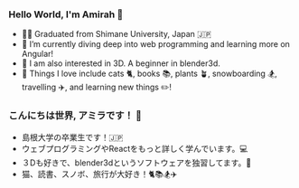 ### Hello World, I'm Amirah 👋

- 👩‍🎓 Graduated from Shimane University, Japan 🇯🇵
- 📱 I’m currently diving deep into web programming and learning more on Angular!
- 🍩 I am also interested in 3D. A beginner in blender3d.
- 🤍 Things I love include cats 🐈, books 📚, plants 🪴, snowboarding 🏂, travelling ✈️, and learning new things ✏️!

### こんにちは世界, アミラです！ 👋 

- 島根大学の卒業生です！🇯🇵
- ウェブプログラミングやReactをもっと詳しく学んでいます。💻
- ３Dも好きで、blender3dというソフトウェアを独習してます。🍩
- 猫、読書、スノボ、旅行が大好き！🐈📚🏂✈️

